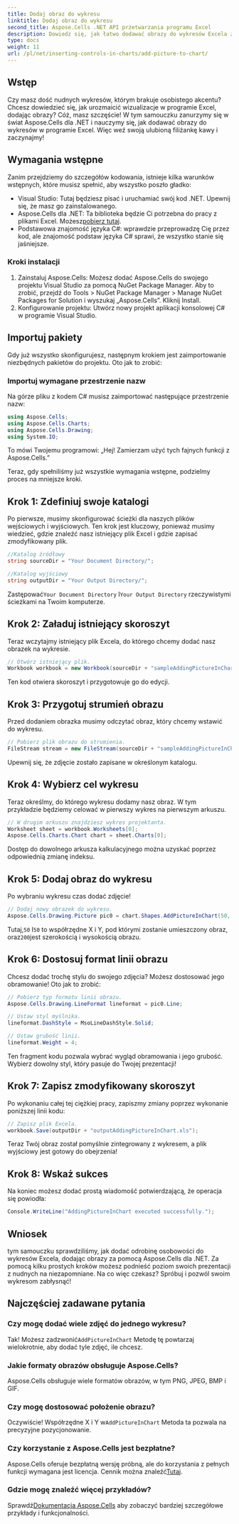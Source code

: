 ```yaml
---
title: Dodaj obraz do wykresu
linktitle: Dodaj obraz do wykresu
second_title: Aspose.Cells .NET API przetwarzania programu Excel
description: Dowiedz się, jak łatwo dodawać obrazy do wykresów Excela za pomocą Aspose.Cells dla .NET. Ulepsz swoje wykresy i prezentacje w zaledwie kilku prostych krokach.
type: docs
weight: 11
url: /pl/net/inserting-controls-in-charts/add-picture-to-chart/
---
```

## Wstęp

Czy masz dość nudnych wykresów, którym brakuje osobistego akcentu? Chcesz dowiedzieć się, jak urozmaicić wizualizacje w programie Excel, dodając obrazy? Cóż, masz szczęście! W tym samouczku zanurzymy się w świat Aspose.Cells dla .NET i nauczymy się, jak dodawać obrazy do wykresów w programie Excel. Więc weź swoją ulubioną filiżankę kawy i zaczynajmy!

## Wymagania wstępne

Zanim przejdziemy do szczegółów kodowania, istnieje kilka warunków wstępnych, które musisz spełnić, aby wszystko poszło gładko:

- Visual Studio: Tutaj będziesz pisać i uruchamiać swój kod .NET. Upewnij się, że masz go zainstalowanego.
-  Aspose.Cells dla .NET: Ta biblioteka będzie Ci potrzebna do pracy z plikami Excel. Możesz[pobierz tutaj](https://releases.aspose.com/cells/net/).
- Podstawowa znajomość języka C#: wprawdzie przeprowadzę Cię przez kod, ale znajomość podstaw języka C# sprawi, że wszystko stanie się jaśniejsze.

### Kroki instalacji

1. Zainstaluj Aspose.Cells: Możesz dodać Aspose.Cells do swojego projektu Visual Studio za pomocą NuGet Package Manager. Aby to zrobić, przejdź do Tools > NuGet Package Manager > Manage NuGet Packages for Solution i wyszukaj „Aspose.Cells”. Kliknij Install.
2. Konfigurowanie projektu: Utwórz nowy projekt aplikacji konsolowej C# w programie Visual Studio.

## Importuj pakiety

Gdy już wszystko skonfigurujesz, następnym krokiem jest zaimportowanie niezbędnych pakietów do projektu. Oto jak to zrobić:

### Importuj wymagane przestrzenie nazw

Na górze pliku z kodem C# musisz zaimportować następujące przestrzenie nazw:

```csharp
using Aspose.Cells;
using Aspose.Cells.Charts;
using Aspose.Cells.Drawing;
using System.IO;
```

To mówi Twojemu programowi: „Hej! Zamierzam użyć tych fajnych funkcji z Aspose.Cells.”

Teraz, gdy spełniliśmy już wszystkie wymagania wstępne, podzielmy proces na mniejsze kroki. 

## Krok 1: Zdefiniuj swoje katalogi

Po pierwsze, musimy skonfigurować ścieżki dla naszych plików wejściowych i wyjściowych. Ten krok jest kluczowy, ponieważ musimy wiedzieć, gdzie znaleźć nasz istniejący plik Excel i gdzie zapisać zmodyfikowany plik.

```csharp
//Katalog źródłowy
string sourceDir = "Your Document Directory/";

//Katalog wyjściowy
string outputDir = "Your Output Directory/";
```

 Zastępować`Your Document Directory` I`Your Output Directory` rzeczywistymi ścieżkami na Twoim komputerze. 

## Krok 2: Załaduj istniejący skoroszyt

Teraz wczytajmy istniejący plik Excela, do którego chcemy dodać nasz obrazek na wykresie.

```csharp
// Otwórz istniejący plik.
Workbook workbook = new Workbook(sourceDir + "sampleAddingPictureInChart.xls");
```

Ten kod otwiera skoroszyt i przygotowuje go do edycji.

## Krok 3: Przygotuj strumień obrazu

Przed dodaniem obrazka musimy odczytać obraz, który chcemy wstawić do wykresu. 

```csharp
// Pobierz plik obrazu do strumienia.
FileStream stream = new FileStream(sourceDir + "sampleAddingPictureInChart.png", FileMode.Open, FileAccess.Read);
```

Upewnij się, że zdjęcie zostało zapisane w określonym katalogu.

## Krok 4: Wybierz cel wykresu

Teraz określmy, do którego wykresu dodamy nasz obraz. W tym przykładzie będziemy celować w pierwszy wykres na pierwszym arkuszu.

```csharp
// W drugim arkuszu znajdziesz wykres projektanta.
Worksheet sheet = workbook.Worksheets[0];
Aspose.Cells.Charts.Chart chart = sheet.Charts[0];
```

Dostęp do dowolnego arkusza kalkulacyjnego można uzyskać poprzez odpowiednią zmianę indeksu.

## Krok 5: Dodaj obraz do wykresu

Po wybraniu wykresu czas dodać zdjęcie! 

```csharp
// Dodaj nowy obrazek do wykresu.
Aspose.Cells.Drawing.Picture pic0 = chart.Shapes.AddPictureInChart(50, 50, stream, 200, 200);
```

 Tutaj,`50` I`50` to współrzędne X i Y, pod którymi zostanie umieszczony obraz, oraz`200`jest szerokością i wysokością obrazu.

## Krok 6: Dostosuj format linii obrazu

Chcesz dodać trochę stylu do swojego zdjęcia? Możesz dostosować jego obramowanie! Oto jak to zrobić:

```csharp
// Pobierz typ formatu linii obrazu.
Aspose.Cells.Drawing.LineFormat lineformat = pic0.Line; 

// Ustaw styl myślnika.
lineformat.DashStyle = MsoLineDashStyle.Solid;

// Ustaw grubość linii.
lineformat.Weight = 4;    
```

Ten fragment kodu pozwala wybrać wygląd obramowania i jego grubość. Wybierz dowolny styl, który pasuje do Twojej prezentacji!

## Krok 7: Zapisz zmodyfikowany skoroszyt

Po wykonaniu całej tej ciężkiej pracy, zapiszmy zmiany poprzez wykonanie poniższej linii kodu:

```csharp
// Zapisz plik Excela.
workbook.Save(outputDir + "outputAddingPictureInChart.xls");
```

Teraz Twój obraz został pomyślnie zintegrowany z wykresem, a plik wyjściowy jest gotowy do obejrzenia!

## Krok 8: Wskaż sukces

Na koniec możesz dodać prostą wiadomość potwierdzającą, że operacja się powiodła:

```csharp
Console.WriteLine("AddingPictureInChart executed successfully.");
```

## Wniosek

tym samouczku sprawdziliśmy, jak dodać odrobinę osobowości do wykresów Excela, dodając obrazy za pomocą Aspose.Cells dla .NET. Za pomocą kilku prostych kroków możesz podnieść poziom swoich prezentacji z nudnych na niezapomniane. Na co więc czekasz? Spróbuj i pozwól swoim wykresom zabłysnąć!

## Najczęściej zadawane pytania

### Czy mogę dodać wiele zdjęć do jednego wykresu?
 Tak! Możesz zadzwonić`AddPictureInChart` Metodę tę powtarzaj wielokrotnie, aby dodać tyle zdjęć, ile chcesz.

### Jakie formaty obrazów obsługuje Aspose.Cells?
Aspose.Cells obsługuje wiele formatów obrazów, w tym PNG, JPEG, BMP i GIF.

### Czy mogę dostosować położenie obrazu?
 Oczywiście! Współrzędne X i Y w`AddPictureInChart` Metoda ta pozwala na precyzyjne pozycjonowanie.

### Czy korzystanie z Aspose.Cells jest bezpłatne?
 Aspose.Cells oferuje bezpłatną wersję próbną, ale do korzystania z pełnych funkcji wymagana jest licencja. Cennik można znaleźć[Tutaj](https://purchase.aspose.com/buy).

### Gdzie mogę znaleźć więcej przykładów?
 Sprawdź[Dokumentacja Aspose.Cells](https://reference.aspose.com/cells/net/) aby zobaczyć bardziej szczegółowe przykłady i funkcjonalności.
